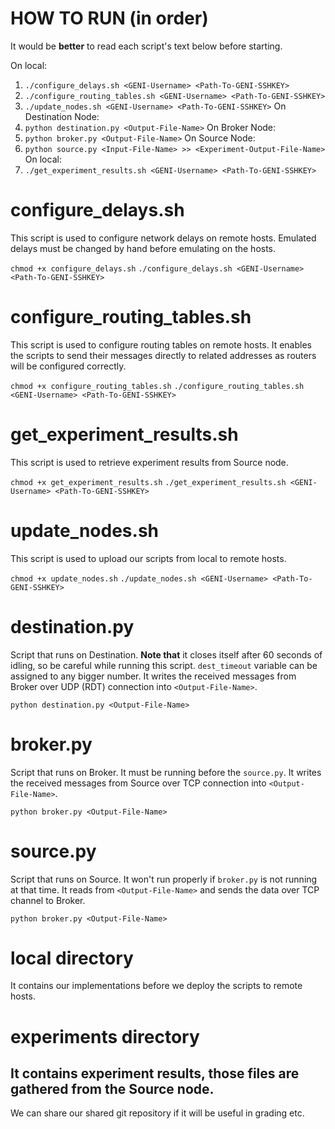 # HOW TO RUN (in order)
It would be **better** to read each script's text below before starting.

On local:
1. `./configure_delays.sh <GENI-Username> <Path-To-GENI-SSHKEY>`
2. `./configure_routing_tables.sh <GENI-Username> <Path-To-GENI-SSHKEY>`
3. `./update_nodes.sh <GENI-Username> <Path-To-GENI-SSHKEY>`
On Destination Node:
4. `python destination.py <Output-File-Name>`
On Broker Node:
5. `python broker.py <Output-File-Name>`
On Source Node:
6. `python source.py <Input-File-Name> >> <Experiment-Output-File-Name>`
On local:
7. `./get_experiment_results.sh <GENI-Username> <Path-To-GENI-SSHKEY>`

# configure_delays.sh
This script is used to configure network delays on remote hosts. Emulated
delays must be changed by hand before emulating on the hosts.

`chmod +x configure_delays.sh`
`./configure_delays.sh <GENI-Username> <Path-To-GENI-SSHKEY>`

# configure_routing_tables.sh
This script is used to configure routing tables on remote hosts. It enables the
scripts to send their messages directly to related addresses as routers will be
configured correctly.

`chmod +x configure_routing_tables.sh`
`./configure_routing_tables.sh <GENI-Username> <Path-To-GENI-SSHKEY>`

# get_experiment_results.sh
This script is used to retrieve experiment results from Source node.

`chmod +x get_experiment_results.sh`
`./get_experiment_results.sh <GENI-Username> <Path-To-GENI-SSHKEY>`

# update_nodes.sh
This script is used to upload our scripts from local to remote hosts.

`chmod +x update_nodes.sh`
`./update_nodes.sh <GENI-Username> <Path-To-GENI-SSHKEY>`

# destination.py
Script that runs on Destination. **Note that** it closes itself after 60 seconds
of idling, so be careful while running this script. `dest_timeout` variable can
be assigned to any bigger number. It writes the received messages from Broker
over UDP (RDT) connection into `<Output-File-Name>`.

`python destination.py <Output-File-Name>`

# broker.py
Script that runs on Broker. It must be running before the `source.py`. It
writes the received messages from Source over TCP connection into 
 `<Output-File-Name>`.

`python broker.py <Output-File-Name>`

# source.py
Script that runs on Source. It won't run properly if `broker.py` is not running
at that time. It reads from `<Output-File-Name>` and sends the data over TCP
channel to Broker.

`python broker.py <Output-File-Name>`

# local directory
It contains our implementations before we deploy the scripts to remote hosts.

# experiments directory
It contains experiment results, those files are gathered from the Source node.
---
We can share our shared git repository if it will be useful in grading etc.